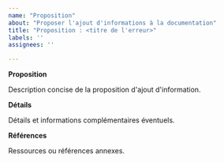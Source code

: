 ```yaml
---
name: "Proposition"
about: "Proposer l'ajout d'informations à la documentation"
title: "Proposition : <titre de l'erreur>"
labels: ''
assignees: ''

---
```


**Proposition**

Description concise de la proposition d'ajout d'information.

**Détails**

Détails et informations complémentaires éventuels.

**Références**

Ressources ou références annexes.
